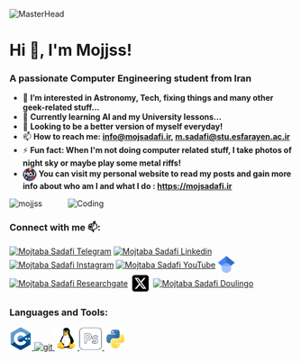 ![MasterHead](https://github.com/mojjss/mojjss/assets/62790976/7e053f84-caf3-4e75-921b-b40e5d1c49bf)


<h1>Hi 👋, I'm Mojjss!</h1>
<h3>A passionate Computer Engineering student from Iran</h3>

- 👀 **I’m interested in Astronomy, Tech, fixing things and many other geek-related stuff...**
- 🌱 **Currently learning AI and my University lessons...**
- 💞️ **Looking to be a better version of myself everyday!**
- 📫 **How to reach me: info@mojsadafi.ir, m.sadafi@stu.esfarayen.ac.ir**
- ⚡ **Fun fact: When I'm not doing computer related stuff, I take photos of night sky or maybe play some metal riffs!**
- <a href="https://moj.sadafi.ir" target="blank"><img align="center" src="https://raw.githubusercontent.com/mojjss/My-first-public-repository/main/_7c290245-7a2e-4b86-bd23-2133f0741a3322%20copy%202.png" alt="the_mojjss" height="24" width="24"  /></a>      **You can visit my personal website to read my posts and gain more info about who am I and what I do : https://mojsadafi.ir**
<img align="right" alt="Coding" width="400" src="https://user-images.githubusercontent.com/62790976/211205524-5f538fe4-678b-4fe7-8d7e-94e4f0a2cba4.gif">
<p align="left"> <img src="https://komarev.com/ghpvc/?username=mojjss&style=for-the-badge&color=blue&label=Profile%20views" alt="mojjss" /> </p>

<h3 align="left">Connect with me 📫:</h3>
<a href="https://t.me/mojjss" target="blank"> <img align="center" src="https://upload.wikimedia.org/wikipedia/commons/8/82/Telegram_logo.svg" alt="Mojtaba Sadafi Telegram " height="30" width="30" /></a>
<a href="https://www.linkedin.com/in/mojtaba-sadafi-772161188" target="blank"><img align="center" src="https://raw.githubusercontent.com/rahuldkjain/github-profile-readme-generator/master/src/images/icons/Social/linked-in-alt.svg" alt="Mojtaba Sadafi Linkedin " height="30" width="30" /></a>
<a href="https://instagram.com/moj.sadafi" target="blank"><img align="center" src="https://raw.githubusercontent.com/rahuldkjain/github-profile-readme-generator/master/src/images/icons/Social/instagram.svg" alt="Mojtaba Sadafi Instagram" height="30" width="30" /></a>
<a href="https://www.youtube.com/channel/UCAo6-TSu7BjE7hbuzoFZW0w" target="blank"><img align="center" src="https://raw.githubusercontent.com/rahuldkjain/github-profile-readme-generator/master/src/images/icons/Social/youtube.svg" alt="Mojtaba Sadafi YouTube" height="30" width="30" /></a>
<a href="https://scholar.google.com/citations?user=3Brv6xMAAAAJ&hl=en" target="blank"><img align="center" src="https://raw.githubusercontent.com/mojjss/mojjss/refs/heads/main/Files/pngwing.com.png" alt="Mojtaba Sadafi YouTube" height="30" width="30" /></a>
<a href="https://www.researchgate.net/profile/Mojtaba-Sadafi-3?ev=hdr_xprf" target="blank"><img align="center" src="https://upload.wikimedia.org/wikipedia/commons/thumb/5/5e/ResearchGate_icon_SVG.svg/800px-ResearchGate_icon_SVG.svg.png" alt="Mojtaba Sadafi Researchgate" height="30" width="30" /></a>
<a href="https://x.com/the_mojjss" target="blank"><img align="center" src="https://raw.githubusercontent.com/mojjss/mojjss/refs/heads/main/Files/587888d9276a97055dbdbf8c0c314f8f.png" alt="Mojtaba Sadafi X" height="37" width="37" /></a>
<a href="https://www.duolingo.com/profile/Mojjss" target="blank"><img align="center" src="https://cdn.builtin.com/cdn-cgi/image/f=auto,fit=contain,w=200,h=200,q=100/sites/www.builtin.com/files/2022-06/Duolingo_Avatar_Non-Square%403x-modified.png" alt="Mojtaba Sadafi Doulingo" height="30" width="30" /></a>




</p>


<p align="left">


<h3 align="left">Languages and Tools:</h3>
<p align="left"> <a href="https://www.w3schools.com/cpp/" target="_blank" rel="noreferrer"> <img src="https://raw.githubusercontent.com/devicons/devicon/master/icons/cplusplus/cplusplus-original.svg" alt="cplusplus" width="40" height="40"/> </a> <a href="https://git-scm.com/" target="_blank" rel="noreferrer"> <img src="https://www.vectorlogo.zone/logos/git-scm/git-scm-icon.svg" alt="git" width="40" height="40"/> </a> <a href="https://www.linux.org/" target="_blank" rel="noreferrer"> <img src="https://raw.githubusercontent.com/devicons/devicon/master/icons/linux/linux-original.svg" alt="linux" width="40" height="40"/> </a> <a href="https://www.photoshop.com/en" target="_blank" rel="noreferrer"> <img src="https://raw.githubusercontent.com/devicons/devicon/master/icons/photoshop/photoshop-line.svg" alt="photoshop" width="40" height="40"/> </a> <a href="https://www.python.org" target="_blank" rel="noreferrer"> <img src="https://raw.githubusercontent.com/devicons/devicon/master/icons/python/python-original.svg" alt="python" width="40" height="40"/> </a> </p>




<!---
mojjss/mojjss is a ✨ special ✨ repository because its `README.md` (this file) appears on your GitHub profile.
You can click the Preview link to take a look at your changes.
mm

--->

